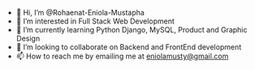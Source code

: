 - 👋 Hi, I’m @Rohaenat-Eniola-Mustapha
- 👀 I’m interested in Full Stack Web Development
- 🌱 I’m currently learning Python Django, MySQL, Product and Graphic Design
- 💞️ I’m looking to collaborate on Backend and FrontEnd development
- 📫 How to reach me by emailing me at eniolamusty@gmail.com

<!---
Rohaenat-Eniola-Mustapha/Rohaenat-Eniola-Mustapha is a ✨ special ✨ repository because its `README.md` (this file) appears on your GitHub profile.
You can click the Preview link to take a look at your changes.
--->
